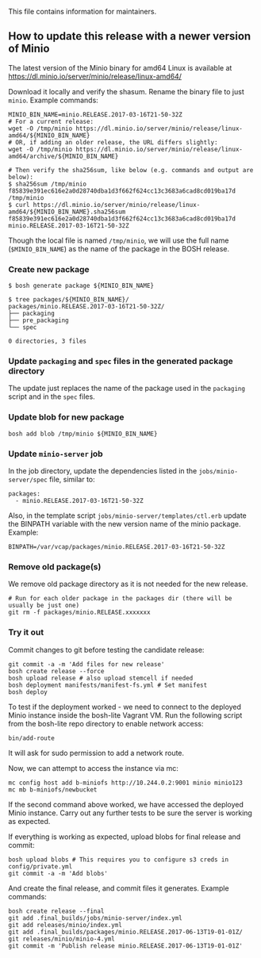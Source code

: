 This file contains information for maintainers.

## How to update this release with a newer version of Minio

The latest version of the Minio binary for amd64 Linux is available at
https://dl.minio.io/server/minio/release/linux-amd64/

Download it locally and verify the shasum. Rename the binary file to
just `minio`. Example commands:

``` shell
MINIO_BIN_NAME=minio.RELEASE.2017-03-16T21-50-32Z
# For a current release:
wget -O /tmp/minio https://dl.minio.io/server/minio/release/linux-amd64/${MINIO_BIN_NAME}
# OR, if adding an older release, the URL differs slightly:
wget -O /tmp/minio https://dl.minio.io/server/minio/release/linux-amd64/archive/${MINIO_BIN_NAME}

# Then verify the sha256sum, like below (e.g. commands and output are below):
$ sha256sum /tmp/minio
f85839e391ec616e2a0d28740dba1d3f662f624cc13c3683a6cad8cd019ba17d  /tmp/minio
$ curl https://dl.minio.io/server/minio/release/linux-amd64/${MINIO_BIN_NAME}.sha256sum
f85839e391ec616e2a0d28740dba1d3f662f624cc13c3683a6cad8cd019ba17d minio.RELEASE.2017-03-16T21-50-32Z
```

Though the local file is named `/tmp/minio`, we will use the full name
(`$MINIO_BIN_NAME`) as the name of the package in the BOSH release.

### Create new package

``` shell
$ bosh generate package ${MINIO_BIN_NAME}

$ tree packages/${MINIO_BIN_NAME}/
packages/minio.RELEASE.2017-03-16T21-50-32Z/
├── packaging
├── pre_packaging
└── spec

0 directories, 3 files

```

### Update `packaging` and `spec` files in the generated package directory

The update just replaces the name of the package used in the
`packaging` script and in the `spec` files.

### Update blob for new package

``` shell
bosh add blob /tmp/minio ${MINIO_BIN_NAME}
```

### Update `minio-server` job

In the job directory, update the dependencies listed in the
`jobs/minio-server/spec` file, similar to:

``` shell
packages:
  - minio.RELEASE.2017-03-16T21-50-32Z

```

Also, in the template script `jobs/minio-server/templates/ctl.erb` update the
BINPATH variable with the new version name of the minio package. Example:

``` shell
BINPATH=/var/vcap/packages/minio.RELEASE.2017-03-16T21-50-32Z

```

### Remove old package(s)

We remove old package directory as it is not needed for the new release.

``` shell
# Run for each older package in the packages dir (there will be usually be just one)
git rm -f packages/minio.RELEASE.xxxxxxx
```

### Try it out

Commit changes to git before testing the candidate release:

``` shell
git commit -a -m 'Add files for new release'
bosh create release --force
bosh upload release # also upload stemcell if needed
bosh deployment manifests/manifest-fs.yml # Set manifest
bosh deploy
```

To test if the deployment worked - we need to connect to the deployed
Minio instance inside the bosh-lite Vagrant VM. Run the following
script from the bosh-lite repo directory to enable network access:

``` shell
bin/add-route
```

It will ask for sudo permission to add a network route.

Now, we can attempt to access the instance via mc:

``` shell
mc config host add b-miniofs http://10.244.0.2:9001 minio minio123
mc mb b-miniofs/newbucket
```

If the second command above worked, we have accessed the deployed
Minio instance. Carry out any further tests to be sure the server is
working as expected.

If everything is working as expected, upload blobs for final release
and commit:

``` shell
bosh upload blobs # This requires you to configure s3 creds in config/private.yml
git commit -a -m 'Add blobs'
```

And create the final release, and commit files it generates. Example
commands:

``` shell
bosh create release --final
git add .final_builds/jobs/minio-server/index.yml
git add releases/minio/index.yml
git add .final_builds/packages/minio.RELEASE.2017-06-13T19-01-01Z/
git releases/minio/minio-4.yml
git commit -m 'Publish release minio.RELEASE.2017-06-13T19-01-01Z'
```
